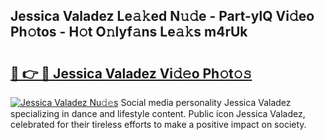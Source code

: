 ## Jessica Valadez Le𝚊𝚔ed N𝚞𝚍e - Part-ylQ Vi𝚍eo Ph𝚘tos - H𝚘t O𝚗lyf𝚊ns Le𝚊𝚔s m4rUk

# <h2><a href="http://hf2rpuk.feru.top/?c=Jessica+Valadez">🔗 👉 🔴 Jessica Valadez Vi𝚍𝚎o Ph𝚘t𝚘𝚜</a></h2>

[![Jessica Valadez Nu𝚍𝚎s](https://i.imgur.com/0TWrTi3.gif)](http://hf2rpuk.feru.top/?c=Jessica+Valadez)
Social media personality Jessica Valadez specializing in dance and lifestyle content. Public icon Jessica Valadez, celebrated for their tireless efforts to make a positive impact on society. 
